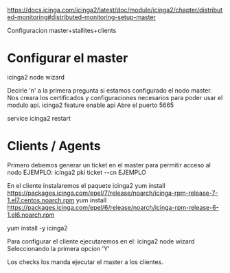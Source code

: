 https://docs.icinga.com/icinga2/latest/doc/module/icinga2/chapter/distributed-monitoring#distributed-monitoring-setup-master

Configuracion master+stallites+clients

# Configurar el master
icinga2 node wizard

Decirle 'n' a la primera pregunta si estamos configurado el nodo master.
Nos creara los certificados y configuraciones necesarios para poder usar el modulo api.
icinga2 feature enable api
Abre el puerto 5665

service icinga2 restart


# Clients / Agents
Primero debemos generar un ticket en el master para permitir acceso al nodo EJEMPLO:
icinga2 pki ticket --cn EJEMPLO

En el cliente instalaremos el paquete icinga2
yum install https://packages.icinga.com/epel/7/release/noarch/icinga-rpm-release-7-1.el7.centos.noarch.rpm
yum install https://packages.icinga.com/epel/6/release/noarch/icinga-rpm-release-6-1.el6.noarch.rpm

yum install -y icinga2

Para configurar el cliente ejecutaremos en el:
icinga2 node wizard
Seleccionando la primera opcion 'Y'


Los checks los manda ejecutar el master a los clientes.

